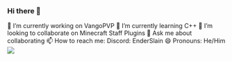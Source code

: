 ### Hi there 👋

 🔭 I’m currently working on VangoPVP
 🌱 I’m currently learning C++
 👯 I’m looking to collaborate on Minecraft Staff Plugins
 💬 Ask me about collaborating
 📫 How to reach me: Discord: EnderSlain
 😄 Pronouns: He/Him
![](https://github-readme-stats.vercel.app/api/top-langs/?username=EnderSlain456&theme=shadow_blue&hide_border=false&include_all_commits=true&count_private=true&layout=compact)
